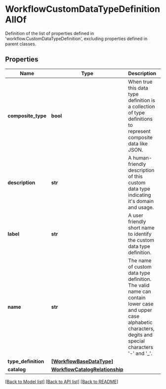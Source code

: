 # WorkflowCustomDataTypeDefinitionAllOf

Definition of the list of properties defined in 'workflow.CustomDataTypeDefinition', excluding properties defined in parent classes.
## Properties
Name | Type | Description | Notes
------------ | ------------- | ------------- | -------------
**composite_type** | **bool** | When true this data type definition is a collection of type definitions to represent composite data like JSON. | [optional] 
**description** | **str** | A human-friendly description of this custom data type indicating it&#39;s domain and usage. | [optional] 
**label** | **str** | A user friendly short name to identify the custom data type definition. | [optional] 
**name** | **str** | The name of custom data type definition. The valid name can contain lower case and upper case alphabetic characters, degits and special characters &#39;-&#39; and &#39;_&#39;. | [optional] 
**type_definition** | [**[WorkflowBaseDataType]**](WorkflowBaseDataType.md) |  | [optional] 
**catalog** | [**WorkflowCatalogRelationship**](WorkflowCatalogRelationship.md) |  | [optional] 

[[Back to Model list]](../README.md#documentation-for-models) [[Back to API list]](../README.md#documentation-for-api-endpoints) [[Back to README]](../README.md)


